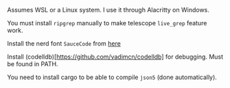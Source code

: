Assumes WSL or a Linux system.
I use it through Alacritty on Windows.

You must install `ripgrep` manually to make telescope `live_grep` feature work.

Install the nerd font `SauceCode` from [here](https://www.programmingfonts.org/#source-code-pro)

Install (codelldb)[https://github.com/vadimcn/codelldb] for debugging.
Must be found in PATH.

You need to install cargo to be able to compile `json5` (done automatically).
